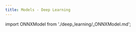 ```yaml
---
title: Models - Deep Learning
---
```


import ONNXModel from './deep_learning/_ONNXModel.md';

<ONNXModel/>

